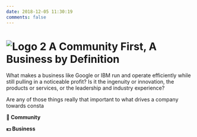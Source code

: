 ```yaml
---
date: 2018-12-05 11:30:19
comments: false
---
```

# ![Logo 2]() A Community First, A Business by Definition 
What makes a business like Google or IBM run and operate efficiently while still pulling in a noticeable profit? Is it the ingenuity or innovation, the products or services, or the leadership and industry experience? 

Are any of those things really that important to what drives a company towards consta

**🔗 Community**

**💵 Business** 
